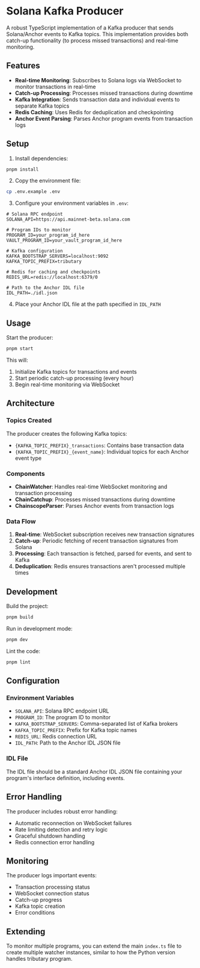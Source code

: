 # Solana Kafka Producer

A robust TypeScript implementation of a Kafka producer that sends Solana/Anchor events to Kafka topics. This implementation provides both catch-up functionality (to process missed transactions) and real-time monitoring.

## Features

- **Real-time Monitoring**: Subscribes to Solana logs via WebSocket to monitor transactions in real-time
- **Catch-up Processing**: Processes missed transactions during downtime
- **Kafka Integration**: Sends transaction data and individual events to separate Kafka topics
- **Redis Caching**: Uses Redis for deduplication and checkpointing
- **Anchor Event Parsing**: Parses Anchor program events from transaction logs

## Setup

1. Install dependencies:

```bash
pnpm install
```

2. Copy the environment file:

```bash
cp .env.example .env
```

3. Configure your environment variables in `.env`:

```env
# Solana RPC endpoint
SOLANA_API=https://api.mainnet-beta.solana.com

# Program IDs to monitor
PROGRAM_ID=your_program_id_here
VAULT_PROGRAM_ID=your_vault_program_id_here

# Kafka configuration
KAFKA_BOOTSTRAP_SERVERS=localhost:9092
KAFKA_TOPIC_PREFIX=tributary

# Redis for caching and checkpoints
REDIS_URL=redis://localhost:6379/0

# Path to the Anchor IDL file
IDL_PATH=./idl.json
```

4. Place your Anchor IDL file at the path specified in `IDL_PATH`

## Usage

Start the producer:

```bash
pnpm start
```

This will:

1. Initialize Kafka topics for transactions and events
2. Start periodic catch-up processing (every hour)
3. Begin real-time monitoring via WebSocket

## Architecture

### Topics Created

The producer creates the following Kafka topics:

- `{KAFKA_TOPIC_PREFIX}_transactions`: Contains base transaction data
- `{KAFKA_TOPIC_PREFIX}_{event_name}`: Individual topics for each Anchor event type

### Components

- **ChainWatcher**: Handles real-time WebSocket monitoring and transaction processing
- **ChainCatchup**: Processes missed transactions during downtime
- **ChainscopeParser**: Parses Anchor events from transaction logs

### Data Flow

1. **Real-time**: WebSocket subscription receives new transaction signatures
2. **Catch-up**: Periodic fetching of recent transaction signatures from Solana
3. **Processing**: Each transaction is fetched, parsed for events, and sent to Kafka
4. **Deduplication**: Redis ensures transactions aren't processed multiple times

## Development

Build the project:

```bash
pnpm build
```

Run in development mode:

```bash
pnpm dev
```

Lint the code:

```bash
pnpm lint
```

## Configuration

### Environment Variables

- `SOLANA_API`: Solana RPC endpoint URL
- `PROGRAM_ID`: The program ID to monitor
- `KAFKA_BOOTSTRAP_SERVERS`: Comma-separated list of Kafka brokers
- `KAFKA_TOPIC_PREFIX`: Prefix for Kafka topic names
- `REDIS_URL`: Redis connection URL
- `IDL_PATH`: Path to the Anchor IDL JSON file

### IDL File

The IDL file should be a standard Anchor IDL JSON file containing your program's interface definition, including events.

## Error Handling

The producer includes robust error handling:

- Automatic reconnection on WebSocket failures
- Rate limiting detection and retry logic
- Graceful shutdown handling
- Redis connection error handling

## Monitoring

The producer logs important events:

- Transaction processing status
- WebSocket connection status
- Catch-up progress
- Kafka topic creation
- Error conditions

## Extending

To monitor multiple programs, you can extend the main `index.ts` file to create multiple watcher instances, similar to how the Python version handles tributary program.

